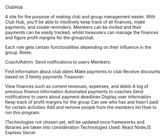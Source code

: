 ClubHub

A site for the purpose of making club and group management easier. With Club Hub, you’ll be able to intuitively keep track of all finances, make payments, and create reminders. Members can be invited and their payments can be easily tracked, whilst treasurers can manage the finances and figure profit margins for the group/club.

Each role gets certain functionalities depending on their influence in the group.
Roles:

Coach/Admin: Send notifications to users
Members:

Find information about club dates Make payments to club Receive discounts based on 3 timely payments
Treasurer:

View finances such as current revenues, expenses, and debts A log of previous finance information Automated payments to coaches Send notifications to users about payment deadlines Display user information Keep track of profit margins for the group Can see who has and hasn’t paid for certain activities Add and remove people from the members list
How to run this program:

(Technologies not chosen yet, will be updated once frameworks and libraries are taken into consideration
Technologies Used:
React NodeJS Express Varcel